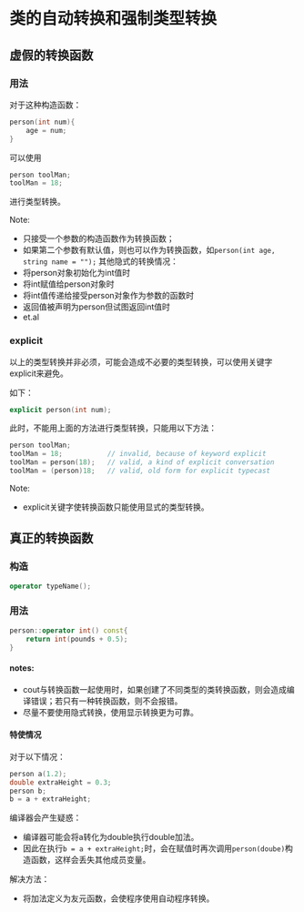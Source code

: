 # 类的自动转换和强制类型转换

## 虚假的转换函数

### 用法
对于这种构造函数：
```C++
person(int num){
    age = num;
}
```
可以使用
```C++
person toolMan;
toolMan = 18;
```
进行类型转换。

Note:
- 只接受一个参数的构造函数作为转换函数；
- 如果第二个参数有默认值，则也可以作为转换函数，如`person(int age, string name = "");`
其他隐式的转换情况：
- 将person对象初始化为int值时
- 将int赋值给person对象时
- 将int值传递给接受person对象作为参数的函数时
- 返回值被声明为person但试图返回int值时
- et.al

### explicit

以上的类型转换并非必须，可能会造成不必要的类型转换，可以使用关键字explicit来避免。

如下：
```C++
explicit person(int num);
```
此时，不能用上面的方法进行类型转换，只能用以下方法：
```C++
person toolMan;
toolMan = 18;           // invalid, because of keyword explicit
toolMan = person(18);   // valid, a kind of explicit conversation
toolMan = (person)18;   // valid, old form for explicit typecast
```
Note:
- explicit关键字使转换函数只能使用显式的类型转换。

## 真正的转换函数

### 构造
```C++
operator typeName();
```

### 用法
```C++
person::operator int() const{
    return int(pounds + 0.5);
}
```

#### notes:
- cout与转换函数一起使用时，如果创建了不同类型的类转换函数，则会造成编译错误；若只有一种转换函数，则不会报错。
- 尽量不要使用隐式转换，使用显示转换更为可靠。

#### 特使情况
对于以下情况：
```C++
person a(1.2);
double extraHeight = 0.3;
person b;
b = a + extraHeight;
```
编译器会产生疑惑：
- 编译器可能会将a转化为double执行double加法。
- 因此在执行`b = a + extraHeight;`时，会在赋值时再次调用`person(doube)`构造函数，这样会丢失其他成员变量。

解决方法：
- 将加法定义为友元函数，会使程序使用自动程序转换。





